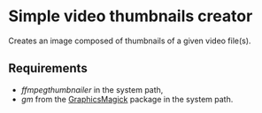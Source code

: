 Simple video thumbnails creator
===============================
Creates an image composed of thumbnails of a given video file(s).

Requirements
------------
 - *ffmpegthumbnailer* in the system path,
 - *gm* from the [GraphicsMagick](http://www.graphicsmagick.org/) package in the system path.
